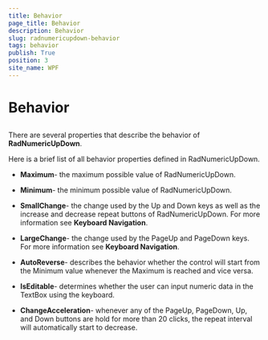 ```yaml
---
title: Behavior
page_title: Behavior
description: Behavior
slug: radnumericupdown-behavior
tags: behavior
publish: True
position: 3
site_name: WPF
---
```


# Behavior



## 

There are several properties that describe the behavior of __RadNumericUpDown__.

Here is a brief list of all behavior properties defined in RadNumericUpDown.

* __Maximum__- the maximum possible value of RadNumericUpDown.

* __Minimum__- the minimum possible value of RadNumericUpDown.

* __SmallChange__- the change used by the Up and Down keys as well as the increase and decrease repeat buttons of RadNumericUpDown. For more information see __Keyboard Navigation__.

* __LargeChange__- the change used by the PageUp and PageDown keys. For more information see __Keyboard Navigation__.

* __AutoReverse__- describes the behavior whether the control will start from the Minimum value whenever the Maximum is reached and vice versa.

* __IsEditable__- determines whether the user can input numeric data in the TextBox using the keyboard.

* __ChangeAcceleration__- whenever any of the PageUp, PageDown, Up, and Down buttons are hold for more than 20 clicks, the repeat interval will automatically start to decrease.
